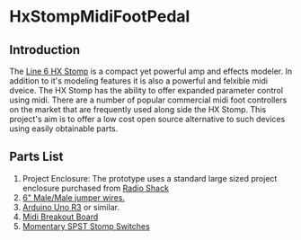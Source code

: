 # HxStompMidiFootPedal

## Introduction
The [Line 6 HX Stomp](https://line6.com/hx-stomp/) is a compact yet powerful amp and effects modeler.  In addition to it's modeling features it is also a powerful and felxible midi dveice.  The HX Stomp has the ability to offer expanded parameter control using midi.  There are a number of popular commercial midi foot controllers on the market that are frequently used along side the HX Stomp.  This project's aim is to offer a low cost open source alternative to such devices using easily obtainable parts.

## Parts List
1. Project Enclosure:  The prototype uses a standard large sized project enclosure purchased from [Radio
 Shack](https://www.radioshack.com/products/radioshack-project-enclosure-6x4x2?_pos=5&_sid=c6f24d49a&_ss=r)
2. [6" Male/Male jumper wires.](https://www.adafruit.com/product/1957)
3. [Arduino Uno R3](https://store.arduino.cc/usa/arduino-uno-rev3) or similar. 
4. [Midi Breakout Board](http://ubld.it/products/midi-breakout-board-ez/)
5. [Momentary SPST Stomp Switches](https://www.amazon.com/gp/product/B076V2QYSJ/ref=ppx_yo_dt_b_asin_title_o02_s01?ie=UTF8&psc=1)
